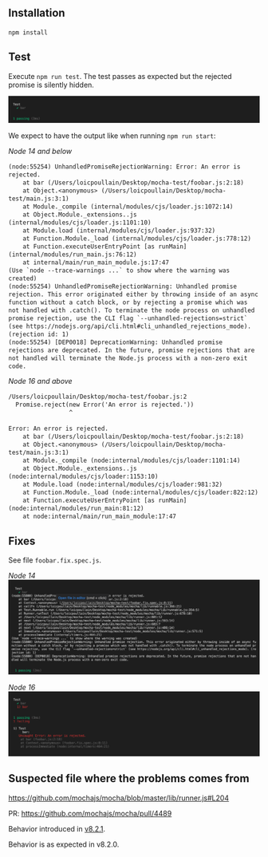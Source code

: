 ## Installation

```
npm install
```

## Test

Execute `npm run test`. The test passes as expected but the rejected promise is silently hidden.

![Test result](./images/current.png)

We expect to have the output like when running `npm run start`:

*Node 14 and below*
```
(node:55254) UnhandledPromiseRejectionWarning: Error: An error is rejected.
    at bar (/Users/loicpoullain/Desktop/mocha-test/foobar.js:2:18)
    at Object.<anonymous> (/Users/loicpoullain/Desktop/mocha-test/main.js:3:1)
    at Module._compile (internal/modules/cjs/loader.js:1072:14)
    at Object.Module._extensions..js (internal/modules/cjs/loader.js:1101:10)
    at Module.load (internal/modules/cjs/loader.js:937:32)
    at Function.Module._load (internal/modules/cjs/loader.js:778:12)
    at Function.executeUserEntryPoint [as runMain] (internal/modules/run_main.js:76:12)
    at internal/main/run_main_module.js:17:47
(Use `node --trace-warnings ...` to show where the warning was created)
(node:55254) UnhandledPromiseRejectionWarning: Unhandled promise rejection. This error originated either by throwing inside of an async function without a catch block, or by rejecting a promise which was not handled with .catch(). To terminate the node process on unhandled promise rejection, use the CLI flag `--unhandled-rejections=strict` (see https://nodejs.org/api/cli.html#cli_unhandled_rejections_mode). (rejection id: 1)
(node:55254) [DEP0018] DeprecationWarning: Unhandled promise rejections are deprecated. In the future, promise rejections that are not handled will terminate the Node.js process with a non-zero exit code.
```

*Node 16 and above*
```
/Users/loicpoullain/Desktop/mocha-test/foobar.js:2
  Promise.reject(new Error('An error is rejected.'))
                 ^

Error: An error is rejected.
    at bar (/Users/loicpoullain/Desktop/mocha-test/foobar.js:2:18)
    at Object.<anonymous> (/Users/loicpoullain/Desktop/mocha-test/main.js:3:1)
    at Module._compile (node:internal/modules/cjs/loader:1101:14)
    at Object.Module._extensions..js (node:internal/modules/cjs/loader:1153:10)
    at Module.load (node:internal/modules/cjs/loader:981:32)
    at Function.Module._load (node:internal/modules/cjs/loader:822:12)
    at Function.executeUserEntryPoint [as runMain] (node:internal/modules/run_main:81:12)
    at node:internal/main/run_main_module:17:47
```

## Fixes

See file `foobar.fix.spec.js`.

*Node 14*
![Example with Node 14](./images/node14.fix.png)

*Node 16*
![Example with Node 16](./images/node16.fix.png)

## Suspected file where the problems comes from

https://github.com/mochajs/mocha/blob/master/lib/runner.js#L204

PR: https://github.com/mochajs/mocha/pull/4489

Behavior introduced in [v8.2.1](https://github.com/mochajs/mocha/releases/tag/v8.2.1).

Behavior is as expected in v8.2.0.